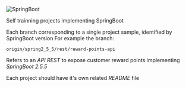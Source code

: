 ![SpringBoot](https://img.shields.io/badge/Spring_Boot-F2F4F9?style=for-the-badge&logo=spring-boot)

Self trainning projects implementing SpringBoot

Each branch corresponding to a single project sample, identified by SpringBoot version 
For example the branch:

~~~
origin/spring2_5_5/rest/reward-points-api
~~~

Refers to an *API REST* to expose customer reward points implementing *SpringBoot 2.5.5*

Each project should have it's own related *README* file



